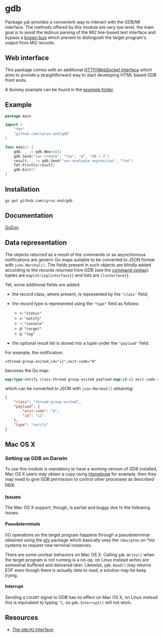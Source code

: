 gdb
===

Package `gdb` provides a convenient way to interact with the GDB/MI
interface. The methods offered by this module are very low level, the main goal
is to avoid the tedious parsing of the MI2 line-based text interface and bypass
a [known bug][mi2-bug] which prevent to distinguish the target program's output
from MI2 records.

Web interface
-------------

This package comes with an additional [HTTP/WebSocket interface](web/) which
aims to provide a straightforward way to start developing HTML based GDB front
ends.

A dummy example can be found in the [example folder](web/example).

Example
-------

```go
package main

import (
	"fmt"
	"github.com/cyrus-and/gdb"
)

func main() {
	gdb, _ := gdb.New(nil)
	gdb.Send("var-create", "foo", "@", "40 + 2")
	result, _ := gdb.Send("var-evaluate-expression", "foo")
	fmt.Println(result)
	gdb.Exit()
}
```

Installation
------------

    go get github.com/cyrus-and/gdb

Documentation
-------------

[GoDoc][godoc]

Data representation
-------------------

The objects returned as a result of the commands or as asynchronous
notifications are generic Go maps suitable to be converted to JSON format with
`json.Marshal()`. The fields present in such objects are blindly added
according to the records returned from GDB (see the
[command syntax][mi2-syntax]): tuples are `map[string]interface{}` and lists are
`[]interface{}`.

Yet, some additional fields are added:

- the record class, where present, is represented by the `"class"` field;

- the record type is represented using the `"type"` field as follows:
    - `+`: `"status"`
    - `=`: `"notify"`
    - `~`: `"console"`
    - `@`: `"target"`
    - `&`: `"log"`

- the optional result list is stored into a tuple under the `"payload"` field.

For example, the notification:

    =thread-group-exited,id="i1",exit-code="0"

becomes the Go map:

```go
map[type:notify class:thread-group-exited payload:map[id:i1 exit-code:0]]
```

which can be converted to JSON with `json.Marshal()` obtaining:

```json
{
    "class": "thread-group-exited",
    "payload": {
        "exit-code": "0",
        "id": "i1"
    },
    "type": "notify"
}
```

Mac OS X
--------

### Setting up GDB on Darwin

To use this module is mandatory to have a working version of GDB installed, Mac
OS X users may obtain a copy using [Homebrew][homebrew] for example, then they
may need to give GDB permission to control other processes as described
[here][gdb-on-mac].

### Issues

The Mac OS X support, though, is partial and buggy due to the following issues.

#### Pseudoterminals

I/O operations on the target program happens through a pseudoterminal obtained
using the [pty][pty] package which basically uses the `/dev/ptmx` on *nix
systems to request new terminal instances.

There are some unclear behaviors on Mac OS X. Calling `gdb.Write()` when the
target program is not running is a no-op, on Linux instead writes are somewhat
buffered and delivered later. Likewise, `gdb.Read()` may returns EOF even though
there is actually data to read, a solution may be keep trying.

#### Interrupt

Sending a `SIGINT` signal to GDB has no effect on Mac OS X, on Linux instead
this is equivalent to typing `^C`, so `gdb.Interrupt()` will not work.

Resources
---------

- [The `GDB/MI` Interface][gdb-mi]

[mi2-bug]: https://sourceware.org/bugzilla/show_bug.cgi?id=8759
[mi2-syntax]: https://sourceware.org/gdb/onlinedocs/gdb/GDB_002fMI-Output-Syntax.html
[godoc]: https://godoc.org/github.com/cyrus-and/gdb
[homebrew]: http://brew.sh/
[gdb-on-mac]: http://sourceware.org/gdb/wiki/BuildingOnDarwin
[pty]: https://github.com/kr/pty
[gdb-mi]: https://sourceware.org/gdb/onlinedocs/gdb/GDB_002fMI.html
